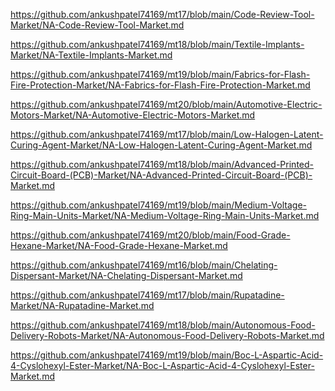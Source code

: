 <p><a href="https://github.com/ankushpatel74169/mt17/blob/main/Code-Review-Tool-Market/NA-Code-Review-Tool-Market.md">https://github.com/ankushpatel74169/mt17/blob/main/Code-Review-Tool-Market/NA-Code-Review-Tool-Market.md</a></p><p><a href="https://github.com/ankushpatel74169/mt18/blob/main/Textile-Implants-Market/NA-Textile-Implants-Market.md">https://github.com/ankushpatel74169/mt18/blob/main/Textile-Implants-Market/NA-Textile-Implants-Market.md</a></p><p><a href="https://github.com/ankushpatel74169/mt19/blob/main/Fabrics-for-Flash-Fire-Protection-Market/NA-Fabrics-for-Flash-Fire-Protection-Market.md">https://github.com/ankushpatel74169/mt19/blob/main/Fabrics-for-Flash-Fire-Protection-Market/NA-Fabrics-for-Flash-Fire-Protection-Market.md</a></p><p><a href="https://github.com/ankushpatel74169/mt20/blob/main/Automotive-Electric-Motors-Market/NA-Automotive-Electric-Motors-Market.md">https://github.com/ankushpatel74169/mt20/blob/main/Automotive-Electric-Motors-Market/NA-Automotive-Electric-Motors-Market.md</a></p><p><a href="https://github.com/ankushpatel74169/mt17/blob/main/Low-Halogen-Latent-Curing-Agent-Market/NA-Low-Halogen-Latent-Curing-Agent-Market.md">https://github.com/ankushpatel74169/mt17/blob/main/Low-Halogen-Latent-Curing-Agent-Market/NA-Low-Halogen-Latent-Curing-Agent-Market.md</a></p><p><a href="https://github.com/ankushpatel74169/mt18/blob/main/Advanced-Printed-Circuit-Board-(PCB)-Market/NA-Advanced-Printed-Circuit-Board-(PCB)-Market.md">https://github.com/ankushpatel74169/mt18/blob/main/Advanced-Printed-Circuit-Board-(PCB)-Market/NA-Advanced-Printed-Circuit-Board-(PCB)-Market.md</a></p><p><a href="https://github.com/ankushpatel74169/mt19/blob/main/Medium-Voltage-Ring-Main-Units-Market/NA-Medium-Voltage-Ring-Main-Units-Market.md">https://github.com/ankushpatel74169/mt19/blob/main/Medium-Voltage-Ring-Main-Units-Market/NA-Medium-Voltage-Ring-Main-Units-Market.md</a></p><p><a href="https://github.com/ankushpatel74169/mt20/blob/main/Food-Grade-Hexane-Market/NA-Food-Grade-Hexane-Market.md">https://github.com/ankushpatel74169/mt20/blob/main/Food-Grade-Hexane-Market/NA-Food-Grade-Hexane-Market.md</a></p><p><a href="https://github.com/ankushpatel74169/mt16/blob/main/Chelating-Dispersant-Market/NA-Chelating-Dispersant-Market.md">https://github.com/ankushpatel74169/mt16/blob/main/Chelating-Dispersant-Market/NA-Chelating-Dispersant-Market.md</a></p><p><a href="https://github.com/ankushpatel74169/mt17/blob/main/Rupatadine-Market/NA-Rupatadine-Market.md">https://github.com/ankushpatel74169/mt17/blob/main/Rupatadine-Market/NA-Rupatadine-Market.md</a></p><p><a href="https://github.com/ankushpatel74169/mt18/blob/main/Autonomous-Food-Delivery-Robots-Market/NA-Autonomous-Food-Delivery-Robots-Market.md">https://github.com/ankushpatel74169/mt18/blob/main/Autonomous-Food-Delivery-Robots-Market/NA-Autonomous-Food-Delivery-Robots-Market.md</a></p><p><a href="https://github.com/ankushpatel74169/mt19/blob/main/Boc-L-Aspartic-Acid-4-Cyslohexyl-Ester-Market/NA-Boc-L-Aspartic-Acid-4-Cyslohexyl-Ester-Market.md">https://github.com/ankushpatel74169/mt19/blob/main/Boc-L-Aspartic-Acid-4-Cyslohexyl-Ester-Market/NA-Boc-L-Aspartic-Acid-4-Cyslohexyl-Ester-Market.md</a></p>
